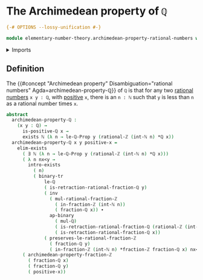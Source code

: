 # The Archimedean property of `ℚ`

```agda
{-# OPTIONS --lossy-unification #-}

module elementary-number-theory.archimedean-property-rational-numbers where
```

<details><summary>Imports</summary>

```agda
open import elementary-number-theory.archimedean-property-integer-fractions
open import elementary-number-theory.integer-fractions
open import elementary-number-theory.integers
open import elementary-number-theory.multiplication-integer-fractions
open import elementary-number-theory.multiplication-rational-numbers
open import elementary-number-theory.natural-numbers
open import elementary-number-theory.positive-rational-numbers
open import elementary-number-theory.rational-numbers
open import elementary-number-theory.strict-inequality-rational-numbers

open import foundation.action-on-identifications-binary-functions
open import foundation.binary-transport
open import foundation.dependent-pair-types
open import foundation.existential-quantification
open import foundation.identity-types
```

</details>

## Definition

The
{{#concept "Archimedean property" Disambiguation="rational numbers" Agda=archimedean-property-ℚ}}
of `ℚ` is that for any two
[rational numbers](elementary-number-theory.rational-numbers.md) `x y : ℚ`, with
[positive](elementary-number-theory.positive-rational-numbers.md) `x`, there is
an `n : ℕ` such that `y` is less than `n` as a rational number times `x`.

```agda
abstract
  archimedean-property-ℚ :
    (x y : ℚ) →
      is-positive-ℚ x →
      exists ℕ (λ n → le-ℚ-Prop y (rational-ℤ (int-ℕ n) *ℚ x))
  archimedean-property-ℚ x y positive-x =
    elim-exists
      ( ∃ ℕ (λ n → le-ℚ-Prop y (rational-ℤ (int-ℕ n) *ℚ x)))
      ( λ n nx<y →
        intro-exists
          ( n)
          ( binary-tr
              le-ℚ
              ( is-retraction-rational-fraction-ℚ y)
              ( inv
                ( mul-rational-fraction-ℤ
                  ( in-fraction-ℤ (int-ℕ n))
                  ( fraction-ℚ x)) ∙
                ap-binary
                  ( mul-ℚ)
                  ( is-retraction-rational-fraction-ℚ (rational-ℤ (int-ℕ n)))
                  ( is-retraction-rational-fraction-ℚ x))
              ( preserves-le-rational-fraction-ℤ
                ( fraction-ℚ y)
                ( in-fraction-ℤ (int-ℕ n) *fraction-ℤ fraction-ℚ x) nx<y)))
      ( archimedean-property-fraction-ℤ
        ( fraction-ℚ x)
        ( fraction-ℚ y)
        ( positive-x))
```
